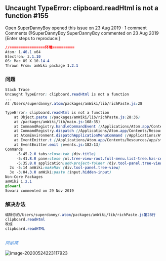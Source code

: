 ## Uncaught TypeError: clipboard.readHtml is not a function #155
 Open	SuperDannyBoy opened this issue on 23 Aug 2019 · 1 comment
Comments
@SuperDannyBoy
SuperDannyBoy commented on 23 Aug 2019
[Enter steps to reproduce:]

```css
//================环境==========
Atom: 1.40.1 x64
Electron: 3.1.10
OS: Mac OS X 10.14.4
Thrown From: amWiki package 1.2.1
```
### 问题

```css
Stack Trace
Uncaught TypeError: clipboard.readHtml is not a function
...
At /Users/superdanny/.atom/packages/amWiki/lib/richPaste.js:28

TypeError: clipboard.readHtml is not a function
    at Object.paste (/packages/amWiki/lib/richPaste.js:28:36)
    at /packages/amWiki/lib/main.js:168:35)
    at CommandRegistry.handleCommandEvent (/Applications/Atom.app/Contents/Resources/app/static/<embedded>:11:349123)
    at CommandRegistry.dispatch (/Applications/Atom.app/Contents/Resources/app/static/<embedded>:11:347598)
    at AtomEnvironment.dispatchApplicationMenuCommand (/Applications/Atom.app/Contents/Resources/app/static/<embedded>:1:718718)
    at EventEmitter.t (/Applications/Atom.app/Contents/Resources/app/static/<embedded>:1:726641)
    at EventEmitter.emit (events.js:182:13)
Commands
     -5:45.2.0 tabs:close-tab (div.title)
     -5:41.8.0 pane:close (ol.tree-view-root.full-menu.list-tree.has-collapsable-children.focusable-panel)
     -5:35.8.0 application:add-project-folder (div.tool-panel.tree-view)
  2x -5:14 amWiki:makeNav (div.tool-panel.tree-view)
  3x -3:04.3.0 amWiki:paste (input.hidden-input)
Non-Core Packages
amWiki 1.2.1 
@Sowari
Sowari commented on 29 Nov 2019

```
### 解决办法

```css
编辑你的/Users/superdanny/.atom/packages/amWiki/lib/richPaste.js第28行
clipboard.readHtml
改成
clipboard.readHTML
```

```html

```

<font color="#478cdc"><i class="fa fa-find">阿斯蒂</i></font>

![image-20200524223117923](D:\Typora_pic\image-20200524223117923.png)